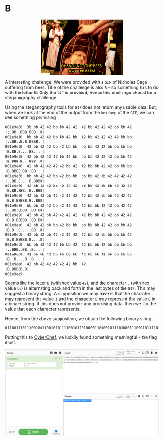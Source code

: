 # B 

<img src="./nic_cage.gif" style="display:block;margin-left:auto;margin-right:auto">

A interesting challenge. We were provided with a `GIF` of Nicholas Cage suffering from bees. Title of the challenge is also `B` - so something has to do with the letter B. Only the `GIF` is provided, hence this challenge should be a steganography challenge. 

Using the steganography tools for `GIF` does not return any usable data. But, when we look at the end of the output from the `hexdump` of the `GIF`, we can see something promising

```shell
001e9e00  3b bb 42 42 bb bb 42 42  42 bb 42 42 42 bb bb 42  |;.BB..BBB.BBB..B|
001e9e10  bb bb 42 42 bb bb 42 bb  42 bb 42 42 42 42 bb bb  |..BB..B.B.BBBB..|
001e9e20  42 bb 42 42 bb 42 bb bb  bb bb 42 42 bb bb bb bb  |B.BB.B....BB....|
001e9e30  42 bb 42 42 42 bb 42 bb  bb bb 42 42 42 bb bb 42  |B.BBB.B...BBB..B|
001e9e40  42 bb 42 42 42 42 bb 42  42 bb bb 42 42 bb bb bb  |B.BBBB.BB..BB...|
001e9e50  bb bb 42 42 bb 42 bb bb  bb bb 42 bb 42 42 42 42  |..BB.B....B.BBBB|
001e9e60  42 bb 42 42 bb 42 42 42  bb bb 42 bb bb 42 42 42  |B.BB.BBB..B..BBB|
001e9e70  42 bb 42 bb 42 42 42 42  42 bb 42 bb bb 42 42 42  |B.B.BBBBB.B..BBB|
001e9e80  bb bb 42 42 bb 42 42 42  42 bb bb 42 42 bb 42 42  |..BB.BBBB..BB.BB|
001e9e90  42 bb 42 bb 42 42 42 42  42 bb bb 42 42 bb 42 42  |B.B.BBBBB..BB.BB|
001e9ea0  42 bb 42 bb bb 42 bb bb  bb bb bb 42 42 bb bb 42  |B.B..B.....BB..B|
001e9eb0  42 bb 42 bb 42 42 42 42  42 bb 42 bb bb bb bb 42  |B.B.BBBBB.B....B|
001e9ec0  bb bb 42 42 42 bb bb 42  42 bb bb 42 bb bb bb bb  |..BBB..BB..B....|
001e9ed0  42 bb bb 42 bb bb bb bb  42 bb bb 42 bb bb bb bb  |B..B....B..B....|
001e9ee0  42 bb 42 42 42 42 42 bb  42                       |B.BBBBB.B|
001e9ee9
```

Seems like the letter `B` (with hex value `42`), and the character `.` (with hex value `bb`) is alternating back and forth in the last bytes of the `GIF`. This may suggest a binary string. A supposition we may have is that the character `.` may represent the value `1` and the character `B` may represent the value `0` in a binary string. If this does not provide any promising data, then we flip the value that each character represents.

Hence, from the above supposition, we obtain the following binary string:

```
0110011101110010011001010111100101101000011000010111010001110011011110110011000001101000010111110110111001001111010111110100111001101111001101110101111100110111010010000011001101011111010000100111001100100001001000010010000101111101
```

Putting this to [CyberChef](https://gchq.github.io/CyberChef/), we luckily found something meaningful - the flag itself.

<img src="./Capture.PNG" style="display:block;margin-left:auto;margin-right:auto">